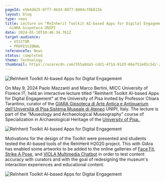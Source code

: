 ```yaml
---
pageId: e5b4d425-0ff7-4b34-8077-8004cf0b815b
layout: blog
type: news
title: Lecture on "ReInherit Toolkit AI-based Apps for Digital Engagement" at
  GiARA Gispoteca UNIPI
date: 2024-05-10T10:46:34.761Z
target-audience:
  - VISITOR
  - PROFESSIONAL
referenceTo: News
status: completed
theme: Technology
thumbnail: https://ucarecdn.com/555a0da5-cdd1-471d-91d3-66e751e01c5d/-/preview/
---
```

![ReInherit Toolkit AI-based Apps for Digital Engagement](https://ucarecdn.com/959e64e1-fd73-4cf7-8f67-1d9c492cf071/ "ReInherit Toolkit AI-based Apps for Digital Engagement")

On May 9, 2024 Paolo Mazzanti and Marco Bertini, MICC University of Florece IT, held an interactive lecture titled "ReInherit Toolkit AI-based Apps for Digital Engagement" at the University of Pisa invited by Professor Chiara Tarantino, curator of the [GIARA Gipsoteca di Arte Antica e Antiquarium dell'Università di Pisa Sistema Museale di Ateneo](https://www.gipsoteca.sma.unipi.it) UNIPI, Italy. The lecture is part of the “Museology and Archaeological Museography” course of Specialization in Archaeological Heritage of the [University of Pisa. ](https://www.cfs.unipi.it)

![ReInherit Toolkit AI-based Apps for Digital Engagement](https://ucarecdn.com/feab48d2-2e1f-4f79-9877-dc7e6c397e40/ "ReInherit Toolkit AI-based Apps for Digital Engagement")

Motivations for the design of the Toolkit were presented and students tested the AI-based tools of the ReInHerit H2020 project. This  with GiAra has enabled some artworks to be added to the online galleries of [Face Fit](https://reinherit-hub.eu/tools/apps/051e7d78-de61-4e04-8b05-ab6f7a184153), [Strike A Pose](https://reinherit-hub.eu/tools/apps/de7756ad-67f6-4b6d-823e-0ce12f3f6c0d), and [VIOLA Multimedia Chatbot](https://reinherit-hub.eu/tools/apps/543b2b77-35f1-41b5-b06e-3a355f2a1c6b) in order to test content accuracy with curators and with the goal of redesigning the museum's interaction experiences and educational content.

![ReInherit Toolkit AI-based Apps for Digital Engagement](https://ucarecdn.com/f4c0be2e-f24c-419b-a512-bc1a4ab48ded/ "ReInherit Toolkit AI-based Apps for Digital Engagement")